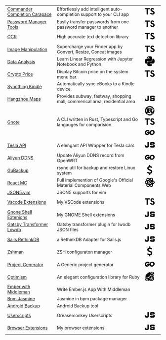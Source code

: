|                                                                                           |                                                                            |                   |
| ----------------------------------------------------------------------------------------- | -------------------------------------------------------------------------- | ----------------- |
| [Commander Completion Carapace](https://github.com/gutenye/commander-completion-carapace) | Effortlessly add intelligent auto-completion support to your CLI app       | ![ts]             |
| [Password Manager Tools](https://github.com/gutenye/password-manager-tools)               | Easily transfer passwords from one password manager to another             | ![ts]             |
| [OCR](https://github.com/gutenye/ocr)                                                     | High accurate text detection library                                       | ![ts]             |
| [Image Manipulation](https://github.com/gutenye/raycast-extensions/tree/main/quick-image) | Supercharge your Finder app by Convert, Resize, Concat images              | ![ts]             |
| [Data Analysis](https://github.com/gutenye/data-analysis-public)                          | Learn Linear Regression with Jupyter Notebook and Python                   | ![py]             |
| [Crypto Price](https://github.com/raycast/extensions/tree/main/extensions/crypto-price)   | Display Bitcoin price on the system menu bar.                              | ![ts]             |
| [Syncthing Kindle](https://github.com/gutenye/syncthing-kindle)                           | Automatically sync eBooks to a Kindle device.                              |                   |
| [Hangzhou Maps](https://maps.guten.me)                                                    | Provides subway, fastway, shopping mall, commerical area, residential area | ![js]             |
| [Gnote](https://github.com/gutenye/gnote)                                                 | A CLI written in Rust, Typescript and Go langauges for comparision.        | ![rs] ![ts] ![go] |
| [Tesla API](https://github.com/gutenye/tesla-api)                                         | A elengant API Wrapper for Tesla cars                                      | ![js]             |
| [Aliyun DDNS](https://github.com/gutenye/aliyun-ddns)                                     | Update Aliyun DDNS record from OpenWRT                                     | ![go]             |
| [GuBackup](https://github.com/gutenye/gutbackup)                                          | rsync util for backup and restore Linux system                             | ![sh]             |
| [React MC](https://github.com/gutenye/react-mc)                                           | Full implemention of Google's Official Material Components Web             | ![react]          |
| [JSON5.vim](https://github.com/gutenye/json5.vim)                                         | JSON5 supports for vim                                                     |                   |
| [Vscode Extensions](https://github.com/gutenye/vscode-extensions)                         | My VSCode extensions                                                       | ![ts]             |
| [Gnone Shell Extenions](https://github.com/gutenye/gnome-shell-extensions)                | My GNOME Shell extensions                                                  | ![js]             |
| [Gatsby Transformer Lowdb](https://github.com/gutenye/gatsby-transformer-lowdb)           | Gatsby transformer plugin for lwodb JSON files                             | ![js]             |
| [Sails RethinkDB](https://github.com/gutenye/sails-rethinkdb)                             | a RethinkDB Adapter for Sails.js                                           | ![js]             |
| [Zshman](https://github.com/gutenye/zshman)                                               | ZSH configuraton manager                                                   | ![sh]             |
| [Project Generator](https://github.com/gutenye/project-generator)                         | A Generic project generator                                                | ![go]             |
| [Optimism](https://github.com/gutenye/optimism)                                           | An elegant configuration library for Ruby                                  | ![rb]             |
| [Ember with Middleman](https://github.com/gutenye/example-ember-with-middleman)           | Write Ember.js App With Middleman                                          |                   |
| [Bpm Jasmine](https://github.com/gutenye/bpm-jasmine)                                     | Jasmine in bpm package manager                                             |                   |
| [Android Backup](https://github.com/gutenye/android-backup)                               | Android Backup tool                                                        |                   |
| [Userscripts](https://github.com/gutenye/userscripts)                                     | Greasemonkey Userscripts                                                   | ![js]             |
| [Browser Extensions](https://github.com/gutenye/browser-extensions)                       | My browser extensions                                                      | ![js]             |

[rs]: ./assets/Rust.svg "Rust"
[js]: ./assets/Javascript.svg "Javascript"
[ts]: ./assets/Typescript.svg "Typescript"
[go]: ./assets/Go.svg "Go"
[sh]: ./assets/Shell.svg "Shell"
[rb]: ./assets/Ruby.svg "Ruby"
[py]: ./assets/Python.svg "Python"
[react]: ./assets/React.svg "React"
